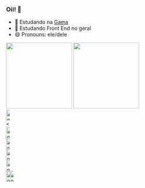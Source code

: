 ### Oii! 👋

- 🔭 Estudando na  <a href="http://www.gama.academy/?&utm_source=google&utm_medium=paid-search&utm_campaign=brand-awareness&utm_term=gama-academy&gclid=Cj0KCQiA99ybBhD9ARIsALvZavU_6dtECVotHmLr37ErJ6XD3ZFmwHixIqAU2BmXEaSM3L31twPl0y8aAsGJEALw_wcB">Gama</a>
- 🌱 Estudando Front End no geral 
- 😄 Pronouns: ele/dele

<div>
        <a href=""></a>
        <!-- Colocando a 1 tabela - GitHub Stats -->
        <img height="180em"
            src="http://github-readme-stats.vercel.app/api?username=JvHaeckel&show_icons=true&theme=aura&include_all_commits=true&count_private=true"
            alt="">
        <!-- Colocando a 2 tabela - Most Used Languages -->
        <img height="180em"
            src="http://github-readme-stats.vercel.app/api/top-langs/?username=JvHaeckel&layout=compact&langs_count=16&theme=aura">
    </div>
     <!-- Colocando os icons-->
    <div class="row" style="width: 0; display: flex; align-itens:center">
        <link rel="stylesheet" href="https://cdn.jsdelivr.net/gh/devicons/devicon@v2.15.1/devicon.min.css">
    </div>
   <div class="coluna" style="display: flex; align-itens:center ;width: 10;"> <br>
        <img height="30" width="40" display: table;"
            src="https://cdn.jsdelivr.net/gh/devicons/devicon/icons/angularjs/angularjs-original.svg" alt="joao-Js">
    </div>
    <<div class="coluna" style="display: flex; align-itens:center ;width: 10;"> <br>
        <img height="30" width="40" style=" display: table;"
            src="https://cdn.jsdelivr.net/gh/devicons/devicon/icons/canva/canva-original.svg" alt="joao-Js">
    </div>
    <div class="coluna" style="display: flex; align-itens:center ;width: 10;"> <br>
        <img height="30" width="40" style="
        display: table;" src="https://cdn.jsdelivr.net/gh/devicons/devicon/icons/css3/css3-original.svg" alt="joao-Js">
    </div>
    <div class="coluna" style="display: flex; align-itens:center ;width: 10;"> <br>
        <img height="30" width="40" style="
        display: table;" src="https://cdn.jsdelivr.net/gh/devicons/devicon/icons/docker/docker-original.svg"
            alt="joao-Js">
    </div>
   <div class="coluna" style="display: flex; align-itens:center ;width: 10;"> 
        <img align="center" height="30" width="40" style="
        display: table;" src="https://cdn.jsdelivr.net/gh/devicons/devicon/icons/gitlab/gitlab-original.svg"
           alt="joao-Js">
    </div>
    <div class="coluna" style="display: inline_block; float: left;width: 10;"> 
        <img height="30" width="40" style="
        display: table;" src="https://cdn.jsdelivr.net/gh/devicons/devicon/icons/html5/html5-original.svg"
            alt="joao-Js">
    </div style>
    <div class="coluna" style="display: flex; align-itens:center ;width: 10;"> 
        <img height="30" width="40" style="
        display: table;" src="https://cdn.jsdelivr.net/gh/devicons/devicon/icons/java/java-original.svg" alt="joao-Js">
    </div>
